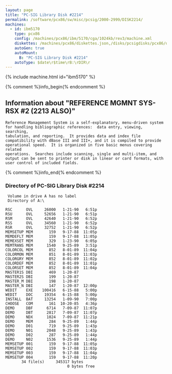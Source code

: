 ```yaml
---
layout: page
title: "PC-SIG Library Disk #2214"
permalink: /software/pcx86/sw/misc/pcsig/2000-2999/DISK2214/
machines:
  - id: ibm5170
    type: pcx86
    config: /machines/pcx86/ibm/5170/cga/1024kb/rev3/machine.xml
    diskettes: /machines/pcx86/diskettes.json,/disks/pcsigdisks/pcx86/diskettes.json
    autoGen: true
    autoMount:
      B: "PC-SIG Library Disk #2214"
    autoType: $date\r$time\rB:\rDIR\r
---
```


{% include machine.html id="ibm5170" %}

{% comment %}info_begin{% endcomment %}

## Information about "REFERENCE MGMNT SYS-RSX #2 (2213 ALSO)"

    Reference Management System is a self-explanatory, menu-driven system
    for handling bibliographic references:  data entry, viewing, searching,
    tabulation, and reporting.  It provides data and index file
    compatibility with dBase III and III+, and it is compiled to provide
    operational speed.  It is organized in five basic menus covering related
    operations.  Searches include scanning, single and multi-item, and
    output can be sent to printer or disk in linear or card formats, with
    user control of included fields.
{% comment %}info_end{% endcomment %}


### Directory of PC-SIG Library Disk #2214

     Volume in drive A has no label
     Directory of A:\

    RSC      OVL     26000   1-21-90   6:51p
    RSU      OVL     52656   1-21-90   6:51p
    RSM      OVL     42640   1-21-90   6:52p
    RSS      OVL     34560   1-21-90   6:52p
    RSR      OVL     32752   1-21-90   6:52p
    MEMSETUP MEM       159   9-17-88  11:05p
    MEMDEFLT MEM       159   9-17-88  11:05p
    MEMEXSET MEM       329   1-23-90   6:05p
    MEMTRANS MEM      1540   9-25-89   3:51p
    COLORCOL MEM       852   8-01-89  11:04p
    COLORMON MEM       851   8-01-89  11:03p
    COLORGRY MEM       852   8-01-89  11:02p
    COLORDEF MEM       852   8-01-89  11:01p
    COLORSET MEM       852   8-01-89  11:04p
    MASTER1S DBI       469   1-20-87
    MASTER2S DBI       199   1-20-87
    MASTER_M DBI       198   1-20-87
    MASTER_N DBI       147   1-20-87  12:00p
    WEDIT    EXE    100416   6-15-88   5:00p
    WEDIT    DOC     19354   6-15-88   5:00p
    INSTALL  BAT     13254   1-09-90   7:00p
    CHOOSE   COM       161  10-20-85   4:36p
    DEMO     DBF      6714   7-09-87  11:07p
    DEMO     DBT      2817   7-09-87  11:07p
    DEMO     NDX      1024   7-09-87  11:21p
    DEMO     MEM       284   9-25-89   1:44p
    DEMO     D01       719   9-25-89   1:43p
    DEMO     N01      2048   9-25-89   1:43p
    DEMO     D02       287   9-25-89   1:44p
    DEMO     N02      1536   9-25-89   1:44p
    MEMSETUP 001       159   9-17-88  11:05p
    MEMSETUP 002       159   9-17-88  11:03p
    MEMSETUP 003       159   9-17-88  11:04p
    MEMSETUP 004       159   9-17-88  11:20p
           34 file(s)     345317 bytes
                               0 bytes free

